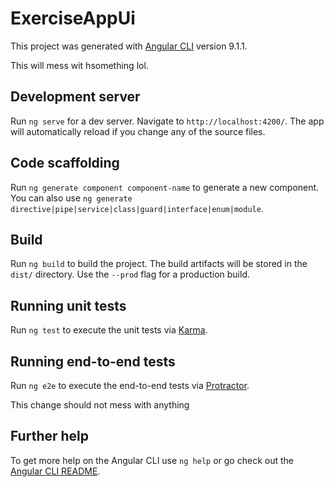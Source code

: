 # ExerciseAppUi

This project was generated with [Angular CLI](https://github.com/angular/angular-cli) version 9.1.1.

This will mess wit hsomething lol.

## Development server

Run `ng serve` for a dev server. Navigate to `http://localhost:4200/`. The app will automatically reload if you change any of the source files.

## Code scaffolding

Run `ng generate component component-name` to generate a new component. You can also use `ng generate directive|pipe|service|class|guard|interface|enum|module`.

## Build

Run `ng build` to build the project. The build artifacts will be stored in the `dist/` directory. Use the `--prod` flag for a production build.

## Running unit tests

Run `ng test` to execute the unit tests via [Karma](https://karma-runner.github.io).

## Running end-to-end tests

Run `ng e2e` to execute the end-to-end tests via [Protractor](http://www.protractortest.org/).

This change should not mess with anything

## Further help

To get more help on the Angular CLI use `ng help` or go check out the [Angular CLI README](https://github.com/angular/angular-cli/blob/master/README.md).
